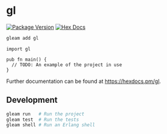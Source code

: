 # gl

[![Package Version](https://img.shields.io/hexpm/v/gl)](https://hex.pm/packages/gl)
[![Hex Docs](https://img.shields.io/badge/hex-docs-ffaff3)](https://hexdocs.pm/gl/)

```sh
gleam add gl
```
```gleam
import gl

pub fn main() {
  // TODO: An example of the project in use
}
```

Further documentation can be found at <https://hexdocs.pm/gl>.

## Development

```sh
gleam run   # Run the project
gleam test  # Run the tests
gleam shell # Run an Erlang shell
```
